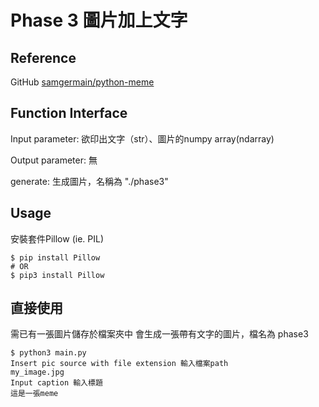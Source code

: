 # Phase 3 圖片加上文字

## Reference
GitHub [samgermain/python-meme](https://github.com/samgermain/python-meme.git)
## Function Interface
Input parameter: 欲印出文字（str）、圖片的numpy array(ndarray)

Output parameter: 無

generate: 生成圖片，名稱為 "./phase3"

## Usage
安裝套件Pillow (ie. PIL)
```
$ pip install Pillow
# OR
$ pip3 install Pillow
```

## 直接使用
需已有一張圖片儲存於檔案夾中
會生成一張帶有文字的圖片，檔名為 phase3
```
$ python3 main.py
Insert pic source with file extension 輸入檔案path
my_image.jpg    
Input caption 輸入標題
這是一張meme
```



